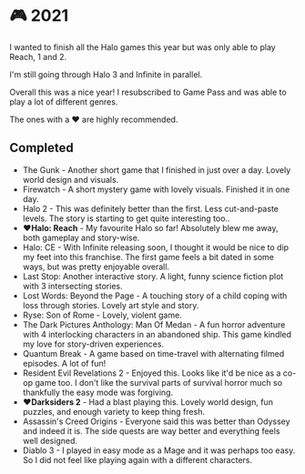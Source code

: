# 🎮 2021

I wanted to finish all the Halo games this year but was only able to
play Reach, 1 and 2.

I'm still going through Halo 3 and Infinite in parallel.

Overall this was a nice year! I resubscribed to Game Pass and was
able to play a lot of different genres.

The ones with a ♥ are highly recommended.

## Completed

  - The Gunk - Another short game that I finished in just over a day. Lovely world design and visuals.
  - Firewatch - A short mystery game with lovely visuals. Finished it in one day.
  - Halo 2 - This was definitely better than the first. Less cut-and-paste
    levels. The story is starting to get quite interesting too..
  - ♥**Halo: Reach** - My favourite Halo so far! Absolutely blew me away, both
    gameplay and story-wise.
  - Halo: CE - With Infinite releasing soon, I thought it would be nice to dip
    my feet into this franchise. The first game feels a bit dated in some ways,
    but was pretty enjoyable overall.
  - Last Stop: Another interactive story. A light, funny science fiction plot
    with 3 intersecting stories.
  - Lost Words: Beyond the Page - A touching story of a child coping with loss
    through stories. Lovely art style and story.
  - Ryse: Son of Rome - Lovely, violent game.
  - The Dark Pictures Anthology: Man Of Medan - A fun horror adventure with 4
    interlocking characters in an abandoned ship. This game kindled my love for
    story-driven experiences.
  - Quantum Break - A  game based on time-travel with alternating filmed
    episodes. A lot of fun!
  - Resident Evil Revelations 2 - Enjoyed this. Looks like it'd be nice as a
    co-op game too. I don't like the survival parts of survival horror much so
    thankfully the easy mode was forgiving.
  - ♥**Darksiders 2** - Had a blast playing this. Lovely world design, fun 
    puzzles, and enough variety to keep thing fresh.
  - Assassin's Creed Origins - Everyone said this was better than Odyssey and
    indeed it is. The side quests are way better and everything feels well
    designed.
  - Diablo 3 - I played in easy mode as a Mage and it was perhaps too easy. So
    I did not feel like playing again with a different characters.
